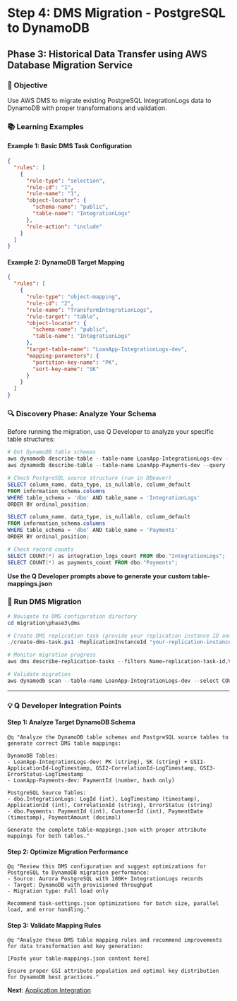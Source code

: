 # Step 4: DMS Migration - PostgreSQL to DynamoDB
## Phase 3: Historical Data Transfer using AWS Database Migration Service

### 🎯 Objective
Use AWS DMS to migrate existing PostgreSQL IntegrationLogs data to DynamoDB with proper transformations and validation.

### 📚 Learning Examples

#### Example 1: Basic DMS Task Configuration
```json
{
  "rules": [
    {
      "rule-type": "selection",
      "rule-id": "1",
      "rule-name": "1",
      "object-locator": {
        "schema-name": "public",
        "table-name": "IntegrationLogs"
      },
      "rule-action": "include"
    }
  ]
}
```

#### Example 2: DynamoDB Target Mapping
```json
{
  "rules": [
    {
      "rule-type": "object-mapping",
      "rule-id": "2",
      "rule-name": "TransformIntegrationLogs",
      "rule-target": "table",
      "object-locator": {
        "schema-name": "public",
        "table-name": "IntegrationLogs"
      },
      "target-table-name": "LoanApp-IntegrationLogs-dev",
      "mapping-parameters": {
        "partition-key-name": "PK",
        "sort-key-name": "SK"
      }
    }
  ]
}
```

### 🔍 Discovery Phase: Analyze Your Schema

Before running the migration, use Q Developer to analyze your specific table structures:

```powershell
# Get DynamoDB table schemas
aws dynamodb describe-table --table-name LoanApp-IntegrationLogs-dev --query 'Table.KeySchema'
aws dynamodb describe-table --table-name LoanApp-Payments-dev --query 'Table.KeySchema'

# Check PostgreSQL source structure (run in DBeaver)
SELECT column_name, data_type, is_nullable, column_default 
FROM information_schema.columns 
WHERE table_schema = 'dbo' AND table_name = 'IntegrationLogs'
ORDER BY ordinal_position;

SELECT column_name, data_type, is_nullable, column_default 
FROM information_schema.columns 
WHERE table_schema = 'dbo' AND table_name = 'Payments'
ORDER BY ordinal_position;

# Check record counts
SELECT COUNT(*) as integration_logs_count FROM dbo."IntegrationLogs";
SELECT COUNT(*) as payments_count FROM dbo."Payments";
```

**Use the Q Developer prompts above to generate your custom table-mappings.json**

### 🚀 Run DMS Migration

```powershell
# Navigate to DMS configuration directory
cd migration\phase3\dms

# Create DMS replication task (provide your replication instance ID and Aurora endpoint)
./create-dms-task.ps1 -ReplicationInstanceId "your-replication-instance-id" -PostgreSQLHost "your-aurora-endpoint" -Environment dev

# Monitor migration progress
aws dms describe-replication-tasks --filters Name=replication-task-id,Values=your-task-id

# Validate migration
aws dynamodb scan --table-name LoanApp-IntegrationLogs-dev --select COUNT
```

---

### 💡 Q Developer Integration Points

#### Step 1: Analyze Target DynamoDB Schema
```
@q "Analyze the DynamoDB table schemas and PostgreSQL source tables to generate correct DMS table mappings:

DynamoDB Tables:
- LoanApp-IntegrationLogs-dev: PK (string), SK (string) + GSI1-ApplicationId-LogTimestamp, GSI2-CorrelationId-LogTimestamp, GSI3-ErrorStatus-LogTimestamp
- LoanApp-Payments-dev: PaymentId (number, hash only)

PostgreSQL Source Tables:
- dbo.IntegrationLogs: LogId (int), LogTimestamp (timestamp), ApplicationId (int), CorrelationId (string), ErrorStatus (string)
- dbo.Payments: PaymentId (int), CustomerId (int), PaymentDate (timestamp), PaymentAmount (decimal)

Generate the complete table-mappings.json with proper attribute mappings for both tables."
```

#### Step 2: Optimize Migration Performance
```
@q "Review this DMS configuration and suggest optimizations for PostgreSQL to DynamoDB migration performance:
- Source: Aurora PostgreSQL with 100K+ IntegrationLogs records
- Target: DynamoDB with provisioned throughput
- Migration type: Full load only

Recommend task-settings.json optimizations for batch size, parallel load, and error handling."
```

#### Step 3: Validate Mapping Rules
```
@q "Analyze these DMS table mapping rules and recommend improvements for data transformation and key generation:

[Paste your table-mappings.json content here]

Ensure proper GSI attribute population and optimal key distribution for DynamoDB best practices."
```

**Next**: [Application Integration](./05-application-integration.md)